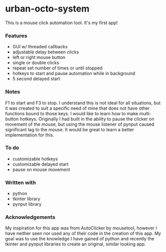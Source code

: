 # urban-octo-system
This is a mouse click automation tool. It's my first app!
### Features
- GUI w/ threaded callbacks
- adjustable delay between clicks
- left or right mouse button
- single or double clicks
- repeat set number of times or until stopped
- hotkeys to start and pause automation while in background
- 5 second delayed start

### Notes
F1 to start and F3 to stop. I understand this is not ideal for all situations, but it was created to suit a specific need of mine that does not have other functions bound to those keys. I would like to learn how to make multi-button hotkeys.
Originally I had built in the ability to pause the clicker on movement of the mouse, but using the mouse listener of pynput caused significant lag to the mouse. It would be great to learn a better implementation for this.

### To do
- customizable hotkeys
- customizable delayed start
- pause on mouse movement

### Written with
- python
- tkinter library
- pynput library

### Acknowledgements
My inspiration for this app was from AutoClicker by mousetool, however I have neither seen nor used any of their code in the creation of this app. My goal was to use the knowledge I have gained of python and recently the tkinter and pynput libraries to create an original, similar looking app.
